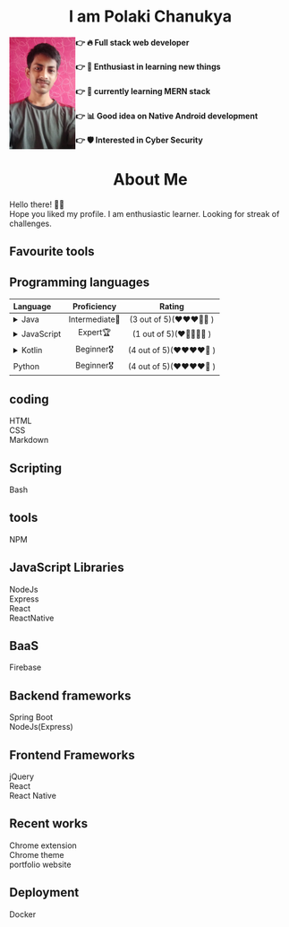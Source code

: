 <h1 align="center"> I am Polaki Chanukya</h1> 
<div height="500px">
    <div align="left" width="50%">
        <img align="left"  src=".\Mypicmile.jpg" height="200px" alt="chanukya looking cool">
    </div>
    <div align="right" width="50%">
        <div align="left" width="50%">

 #### 👉 🔥 Full stack web developer 
 #### 👉 📘 Enthusiast in learning new things
 #### 👉 📖 currently learning MERN stack
 #### 👉 📊 Good idea on Native Android development
 #### 👉 🛡️ Interested in Cyber Security
 </div>
 </div>
 </div>
<h1 align="center"> About Me</h1> 

Hello there! 🙋‍♂️ <br>
Hope you liked my profile. I am enthusiastic learner. Looking for streak of challenges. <br>

## Favourite tools

## Programming languages
| Language | Proficiency| Rating |
| :---      | :-----: | :-----:|
|<details><summary>Java</summary><div> 1. spring boot <br> 2. Android development</div></details> |Intermediate🥇 | (3 out of 5)(❤️❤️❤️🤍🤍 ) |
|<details><summary>JavaScript</summary><div> 1. [Front end](#frontend)<br> 2. [Back end](#backend)</div></details> |Expert🏆 | (1 out of 5)(❤️🤍🤍🤍🤍 ) |
|<details><summary>Kotlin</summary><div> 1. Android development</div></details>| Beginner🎖️ | (4 out of 5)(❤️❤️❤️❤️🤍  ) |
|Python | Beginner🎖️ | (4 out of 5)(❤️❤️❤️❤️🤍 ) |


## coding 
HTML<br>
CSS<br>
Markdown<br>

## Scripting
Bash<br>

## tools
NPM<br>

## JavaScript Libraries
NodeJs<br>
Express<br>
React<br>
ReactNative<br>

## BaaS
Firebase

## Backend frameworks <a id="backend"></a>
Spring Boot<br>
NodeJs(Express)

## Frontend Frameworks <a id="frontend"></a>
jQuery<br>
React<br>
React Native<br>

## Recent works
Chrome extension<br>
Chrome theme<br>
portfolio website

## Deployment
Docker
